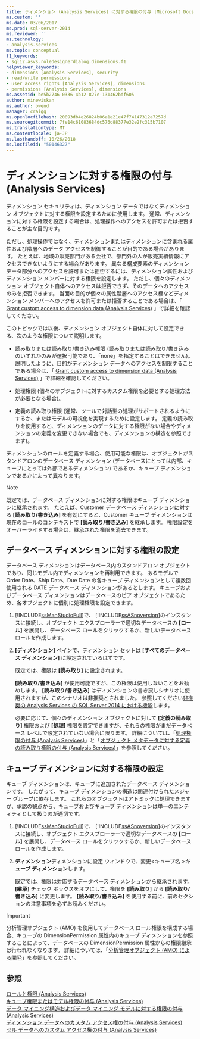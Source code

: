 ```yaml
---
title: ディメンション (Analysis Services) に対する権限の付与 |Microsoft Docs
ms.custom: ''
ms.date: 03/06/2017
ms.prod: sql-server-2014
ms.reviewer: ''
ms.technology:
- analysis-services
ms.topic: conceptual
f1_keywords:
- sql12.asvs.roledesignerdialog.dimensions.f1
helpviewer_keywords:
- dimensions [Analysis Services], security
- read/write permissions
- user access rights [Analysis Services], dimensions
- permissions [Analysis Services], dimensions
ms.assetid: be5b2746-0336-4b12-827e-131462bdf605
author: minewiskan
ms.author: owend
manager: craigg
ms.openlocfilehash: 20893db4e26824b06a1e21e47f74147312a7257d
ms.sourcegitcommit: 7fe14c61083684dc576d88377e32e2fc315b7107
ms.translationtype: MT
ms.contentlocale: ja-JP
ms.lasthandoff: 10/26/2018
ms.locfileid: "50146327"
---
```

# <a name="grant-permissions-on-a-dimension-analysis-services"></a>ディメンションに対する権限の付与 (Analysis Services)
  ディメンション セキュリティは、ディメンション データではなくディメンション オブジェクトに対する権限を設定するために使用します。 通常、ディメンションに対する権限を設定する場合は、処理操作へのアクセスを許可または拒否することが主な目的です。  
  
 ただし、処理操作ではなく、ディメンションまたはディメンションに含まれる属性および階層へのデータ アクセスを制御することが目的である場合があります。 たとえば、地域の販売部門がある会社で、部門外の人が販売実績情報にアクセスできないようにする場合があります。 異なる構成要素のディメンション データ部分へのアクセスを許可または拒否するには、ディメンション属性およびディメンション メンバーに対する権限を設定します。 ただし、個々のディメンション オブジェクト自体へのアクセスは拒否できず、そのデータへのアクセスのみを拒否できます。 当面の目的が個々の属性階層へのアクセス権などディメンション メンバーへのアクセスを許可または拒否することである場合は、「 [Grant custom access to dimension data &#40;Analysis Services&#41;](grant-custom-access-to-dimension-data-analysis-services.md) 」で詳細を確認してください。  
  
 このトピックでは以後、ディメンション オブジェクト自体に対して設定できる、次のような権限について説明します。  
  
-   読み取りまたは読み取り/書き込み権限 (読み取りまたは読み取り/書き込みのいずれかのみが選択可能であり、「none」を指定することはできません)。 説明したように、目的がディメンション データへのアクセスを制限することである場合は、「 [Grant custom access to dimension data &#40;Analysis Services&#41;](grant-custom-access-to-dimension-data-analysis-services.md) 」で詳細を確認してください。  
  
-   処理権限 (個々のオブジェクトに対するカスタム権限を必要とする処理方法が必要となる場合)。  
  
-   定義の読み取り権限 (通常、ツールで対話型の処理がサポートされるようにするか、またはモデルの可視化を実現するために設定します。 定義の読み取りを使用すると、ディメンションのデータに対する権限がない場合やディメンションの定義を変更できない場合でも、ディメンションの構造を参照できます)。  
  
 ディメンションのロールを定義する場合、使用可能な権限は、オブジェクトがスタンドアロンのデータベース ディメンション (データベースにとっては内部、キューブにとっては外部であるディメンション) であるか、キューブ ディメンションであるかによって異なります。  
  
> [!NOTE]  
>  既定では、データベース ディメンションに対する権限はキューブ ディメンションに継承されます。 たとえば、Customer データベース ディメンションに対する **[読み取り/書き込み]** を有効にすると、Customer キューブ ディメンションは現在のロールのコンテキストで **[読み取り/書き込み]** を継承します。 権限設定をオーバーライドする場合は、継承された権限を消去できます。  
  
## <a name="set-permissions-on-a-database-dimension"></a>データベース ディメンションに対する権限の設定  
 データベース ディメンションはデータベース内のスタンドアロン オブジェクトであり、同じモデル内でディメンションを再利用できます。 あるモデルで Order Date、Ship Date、Due Date の各キューブ ディメンションとして複数回使用される DATE データベース ディメンションがあるとします。 キューブおよびデータベース ディメンションはデータベースのピア オブジェクトであるため、各オブジェクトに個別に処理権限を設定できます。  
  
1.  [!INCLUDE[ssManStudioFull](../../includes/ssmanstudiofull-md.md)]で、 [!INCLUDE[ssASnoversion](../../includes/ssasnoversion-md.md)]のインスタンスに接続し、オブジェクト エクスプローラーで適切なデータベースの **[ロール]** を展開し、データベース ロールをクリックするか、新しいデータベース ロールを作成します。  
  
2.  **[ディメンション]** ペインで、ディメンション セットは **[すべてのデータベース ディメンション]** に設定されているはずです。  
  
     既定では、権限は **[読み取り]** に設定されます。  
  
     **[読み取り/書き込み]** が使用可能ですが、この権限は使用しないことをお勧めします。 **[読み取り/書き込み]** はディメンションの書き戻しシナリオに使用されますが、このシナリオは非推奨とされました。 参照してください[非推奨の Analysis Services の SQL Server 2014 における機能](../deprecated-analysis-services-features-in-sql-server-2014.md)します。  
  
     必要に応じて、個々のディメンション オブジェクトに対して **[定義の読み取り]** 権限および **[処理]** 権限を設定できますが、それらの権限がまだデータベース レベルで設定されていない場合に限ります。 詳細については、「[処理権限の付与 &#40;Analysis Services&#41;](grant-process-permissions-analysis-services.md)」と「[オブジェクト メタデータに対する定義の読み取り権限の付与 &#40;Analysis Services&#41;](grant-read-definition-permissions-on-object-metadata-analysis-services.md)」を参照してください。  
  
## <a name="set-permissions-on-a-cube-dimension"></a>キューブ ディメンションに対する権限の設定  
 キューブ ディメンションは、キューブに追加されたデータベース ディメンションです。 したがって、キューブ ディメンションの構造は関連付けられたメジャー グループに依存します。 これらのオブジェクトはアトミックに処理できますが、承認の観点から、キューブおよびキューブ ディメンションは単一のエンティティとして扱うのが適切です。  
  
1.  [!INCLUDE[ssManStudioFull](../../includes/ssmanstudiofull-md.md)]で、 [!INCLUDE[ssASnoversion](../../includes/ssasnoversion-md.md)]のインスタンスに接続し、オブジェクト エクスプローラーで適切なデータベースの **[ロール]** を展開し、データベース ロールをクリックするか、新しいデータベース ロールを作成します。  
  
2.  **ディメンション**ディメンションに設定 ウィンドウで、変更\<キューブ名 >**キューブ ディメンション**します。  
  
     既定では、権限は対応するデータベース ディメンションから継承されます。 **[継承]** チェック ボックスをオフにして、権限を **[読み取り]** から **[読み取り/書き込み]** に変更します。 **[読み取り/書き込み]** を使用する前に、前のセクションの注意事項を必ずお読みください。  
  
> [!IMPORTANT]  
>  分析管理オブジェクト (AMO) を使用してデータベース ロール権限を構成する場合、キューブの DimensionPermission 属性内のキューブ ディメンションを参照することによって、データベースの DimensionPermission 属性からの権限継承は行われなくなります。 詳細については、「[分析管理オブジェクト &#40;AMO&#41; による開発](https://docs.microsoft.com/bi-reference/amo/developing-with-analysis-management-objects-amo)」を参照してください。  
  
## <a name="see-also"></a>参照  
 [ロールと権限 &#40;Analysis Services&#41;](roles-and-permissions-analysis-services.md)   
 [キューブ権限またはモデル権限の付与 &#40;Analysis Services&#41;](grant-cube-or-model-permissions-analysis-services.md)   
 [データ マイニング構造およびデータ マイニング モデルに対する権限の付与 &#40;Analysis Services&#41;](grant-permissions-on-data-mining-structures-and-models-analysis-services.md)   
 [ディメンション データへのカスタム アクセス権の付与 &#40;Analysis Services&#41;](grant-custom-access-to-dimension-data-analysis-services.md)   
 [セル データへのカスタム アクセス権の付与 &#40;Analysis Services&#41;](grant-custom-access-to-cell-data-analysis-services.md)  
  
  
